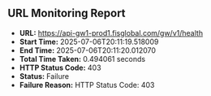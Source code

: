 ## URL Monitoring Report

- **URL:** https://api-gw1-prod1.fisglobal.com/gw/v1/health
- **Start Time:** 2025-07-06T20:11:19.518009
- **End Time:** 2025-07-06T20:11:20.012070
- **Total Time Taken:** 0.494061 seconds
- **HTTP Status Code:** 403
- **Status:** Failure
- **Failure Reason:** HTTP Status Code: 403
